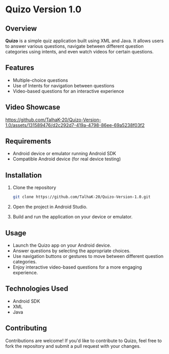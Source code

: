# Quizo Version 1.0

## Overview

**Quizo** is a simple quiz application built using XML and Java. It allows users to answer various questions, navigate between different question categories using intents, and even watch videos for certain questions.

## Features

- Multiple-choice questions
- Use of Intents for navigation between questions
- Video-based questions for an interactive experience

## Video Showcase

https://github.com/TalhaK-20/Quizo-Version-1.0/assets/131589476/d2c292d7-419a-4798-86ee-69a5238f03f2

## Requirements

- Android device or emulator running Android SDK
- Compatible Android device (for real device testing)

## Installation

1. Clone the repository

    ```bash
    git clone https://github.com/TalhaK-20/Quizo-Version-1.0.git
    ```

2. Open the project in Android Studio.
3. Build and run the application on your device or emulator.

## Usage

- Launch the Quizo app on your Android device.
- Answer questions by selecting the appropriate choices.
- Use navigation buttons or gestures to move between different question categories.
- Enjoy interactive video-based questions for a more engaging experience.

## Technologies Used

- Android SDK
- XML
- Java

## Contributing

Contributions are welcome! If you'd like to contribute to Quizo, feel free to fork the repository and submit a pull request with your changes.
